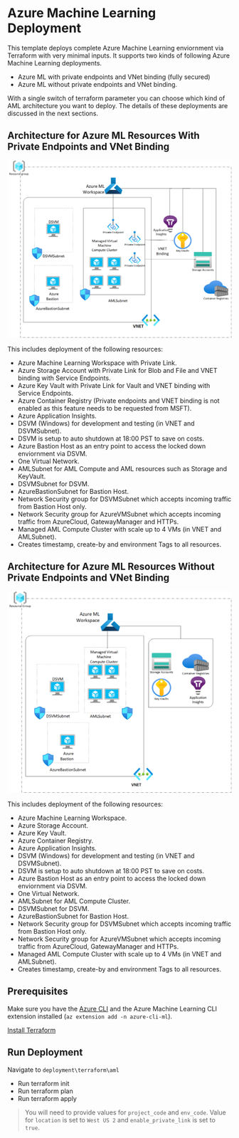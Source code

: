 # Azure Machine Learning Deployment

This template deploys complete Azure Machine Learning enviornment via Terraform with very minimal inputs. It supports two kinds of following Azure Machine Learning deployments.

- Azure ML with private endpoints and VNet binding (fully secured)
- Azure ML without private endpoints and VNet binding.

With a single switch of terraform parameter you can choose which kind of AML architecture you want to deploy. The details of these deployments are discussed in the next sections.

## Architecture for Azure ML Resources With Private Endpoints and VNet Binding

![AML resources with Private Enpoints](images/aml_pe.png)

This includes deployment of the following resources:

- Azure Machine Learning Workspace with Private Link.
- Azure Storage Account with Private Link for Blob and File and VNET binding with Service Endpoints.
- Azure Key Vault with Private Link for Vault and VNET binding with Service Endpoints.
- Azure Container Registry (Private endpoints and VNET binding is not enabled as this feature needs to be requested from MSFT).
- Azure Application Insights.
- DSVM (Windows) for development and testing (in VNET and DSVMSubnet).
- DSVM is setup to auto shutdown at 18:00 PST to save on costs.
- Azure Bastion Host as an entry point to access the locked down enviornment via DSVM.
- One Virtual Network.
- AMLSubnet for AML Compute and AML resources such as Storage and KeyVault.
- DSVMSubnet for DSVM.
- AzureBastionSubnet for Bastion Host.
- Network Security group for DSVMSubnet which accepts incoming traffic from Bastion Host only.
- Network Security group for AzureVMSubnet which accepts incoming traffic from AzureCloud, GatewayManager and HTTPs.
- Managed AML Compute Cluster with scale up to 4 VMs (in VNET and AMLSubnet).
- Creates timestamp, create-by and environment Tags to all resources.

## Architecture for Azure ML Resources Without Private Endpoints and VNet Binding

![AML resources without Private Enpoints](images/aml_non_pe.png)

This includes deployment of the following resources:

- Azure Machine Learning Workspace.
- Azure Storage Account.
- Azure Key Vault.
- Azure Container Registry.
- Azure Application Insights.
- DSVM (Windows) for development and testing (in VNET and DSVMSubnet).
- DSVM is setup to auto shutdown at 18:00 PST to save on costs.
- Azure Bastion Host as an entry point to access the locked down enviornment via DSVM.
- One Virtual Network.
- AMLSubnet for AML Compute Cluster.
- DSVMSubnet for DSVM.
- AzureBastionSubnet for Bastion Host.
- Network Security group for DSVMSubnet which accepts incoming traffic from Bastion Host only.
- Network Security group for AzureVMSubnet which accepts incoming traffic from AzureCloud, GatewayManager and HTTPs.
- Managed AML Compute Cluster with scale up to 4 VMs (in VNET and AMLSubnet).
- Creates timestamp, create-by and environment Tags to all resources.

## Prerequisites

Make sure you have the [Azure CLI](https://docs.microsoft.com/en-us/cli/azure/install-azure-cli) and the Azure Machine Learning CLI extension installed (`az extension add -n azure-cli-ml`).

[Install Terraform](https://learn.hashicorp.com/tutorials/terraform/install-cli#install-terraform)

## Run Deployment

Navigate to `deployment\terraform\aml`

- Run terraform init
- Run terraform plan
- Run terraform apply

> You will need to provide values for `project_code` and `env_code`. Value for `location` is set to `West US 2` and `enable_private_link` is set to `true`.

